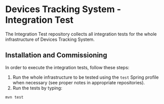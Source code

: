 # Devices Tracking System - Integration Test
The Integration Test repository collects all integration tests for the whole infrastructure of Devices Tracking System.    

## Installation and Commissioning
In order to execute the integration tests, follow these steps:
  1. Run the whole infrastructure to be tested using the `test` Spring profile when necessary (see proper notes in
  appropriate repositories).
  2. Run the tests by typing:
```
mvn test
```

